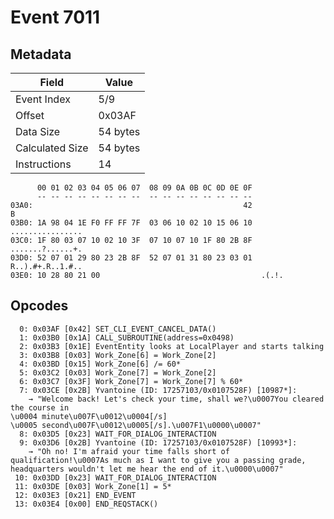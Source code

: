 # Event 7011

## Metadata

| Field           | Value    |
|-----------------|----------|
| Event Index     | 5/9      |
| Offset          | 0x03AF   |
| Data Size       | 54 bytes |
| Calculated Size | 54 bytes |
| Instructions    | 14       |

```
      00 01 02 03 04 05 06 07  08 09 0A 0B 0C 0D 0E 0F
      -- -- -- -- -- -- -- --  -- -- -- -- -- -- -- --
03A0:                                               42                 B
03B0: 1A 98 04 1E F0 FF FF 7F  03 06 10 02 10 15 06 10  ................
03C0: 1F 80 03 07 10 02 10 3F  07 10 07 10 1F 80 2B 8F  .......?......+.
03D0: 52 07 01 29 80 23 2B 8F  52 07 01 31 80 23 03 01  R..).#+.R..1.#..
03E0: 10 28 80 21 00                                    .(.!.           
```

## Opcodes

```
  0: 0x03AF [0x42] SET_CLI_EVENT_CANCEL_DATA()
  1: 0x03B0 [0x1A] CALL_SUBROUTINE(address=0x0498)
  2: 0x03B3 [0x1E] EventEntity looks at LocalPlayer and starts talking
  3: 0x03B8 [0x03] Work_Zone[6] = Work_Zone[2]
  4: 0x03BD [0x15] Work_Zone[6] /= 60*
  5: 0x03C2 [0x03] Work_Zone[7] = Work_Zone[2]
  6: 0x03C7 [0x3F] Work_Zone[7] = Work_Zone[7] % 60*
  7: 0x03CE [0x2B] Yvantoine (ID: 17257103/0x0107528F) [10987*]:
    → "Welcome back! Let's check your time, shall we?\u0007You cleared the course in 
\u0004 minute\u007F\u0012\u0004[/s] 
\u0005 second\u007F\u0012\u0005[/s].\u007F1\u0000\u0007"
  8: 0x03D5 [0x23] WAIT_FOR_DIALOG_INTERACTION
  9: 0x03D6 [0x2B] Yvantoine (ID: 17257103/0x0107528F) [10993*]:
    → "Oh no! I'm afraid your time falls short of qualification!\u0007As much as I want to give you a passing grade, headquarters wouldn't let me hear the end of it.\u0000\u0007"
 10: 0x03DD [0x23] WAIT_FOR_DIALOG_INTERACTION
 11: 0x03DE [0x03] Work_Zone[1] = 5*
 12: 0x03E3 [0x21] END_EVENT
 13: 0x03E4 [0x00] END_REQSTACK()
```
